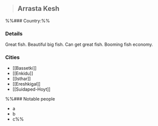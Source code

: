 >## Arrasta Kesh

%%### Country:%% 

### Details

Great fish. Beautiful big fish. Can get great fish. Booming fish economy.

### Cities

- [[Bassetki]]
- [[Enkidu]]
- [[Isthar]]
- [[Ereshkigal]]
- [[Suidaped-Hoyt]]

%%### Notable people
- a
- b
- c%%
